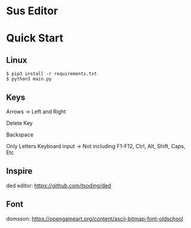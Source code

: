 # Sus Editor

# Quick Start

## Linux

```console
$ pip3 install -r requirements.txt
$ python3 main.py
```

## Keys

Arrows -> Left and Right

Delete Key

Backspace

Only Letters Keyboard input -> Not including F1-F12, Ctrl, Alt, Shift, Caps, Etc

## Inspire

ded editor: https://github.com/tsoding/ded

## Font

domsson: https://opengameart.org/content/ascii-bitmap-font-oldschool
